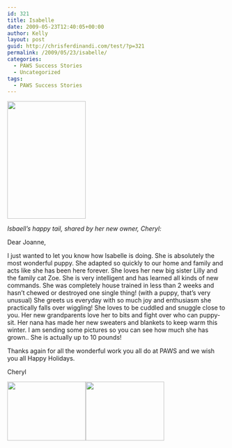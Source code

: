 ```yaml
---
id: 321
title: Isabelle
date: 2009-05-23T12:40:05+00:00
author: Kelly
layout: post
guid: http://chrisferdinandi.com/test/?p=321
permalink: /2009/05/23/isabelle/
categories:
  - PAWS Success Stories
  - Uncategorized
tags:
  - PAWS Success Stories
---
```

<img src="https://pawsnewengland.com/wp-content/uploads/2009/05/image035.jpg" alt="" title="image03" width="180" height="269" class="alignleft size-full wp-image-719" />

_Isbaell&#8217;s happy tail, shared by her new owner, Cheryl:_

Dear Joanne,

I just wanted to let you know how Isabelle is doing. She is absolutely the most wonderful puppy. She adapted so quickly to our home and family and acts like she has been here forever. She loves her new big sister Lilly and the family cat Zoe. She is very intelligent and has learned all kinds of new commands. She was completely house trained in less than 2 weeks and hasn&#8217;t chewed or destroyed one single thing! (with a puppy, that&#8217;s very unusual) She greets us everyday with so much joy and enthusiasm she practically falls over wiggling! She loves to be cuddled and snuggle close to you. Her new grandparents love her to bits and fight over who can puppy-sit. Her nana has made her new sweaters and blankets to keep warm this winter. I am sending some pictures so you can see how much she has grown.. She is actually up to 10 pounds!

Thanks again for all the wonderful work you all do at PAWS and we wish you all Happy Holidays.

Cheryl

<img src="https://pawsnewengland.com/wp-content/uploads/2009/05/image016.jpg" alt="" title="image01" width="180" height="135" class="alignleft size-full wp-image-720" /><img src="https://pawsnewengland.com/wp-content/uploads/2009/05/image025.jpg" alt="" title="image02" width="180" height="135" class="alignleft size-full wp-image-721" />

<div class="clear">
</div>